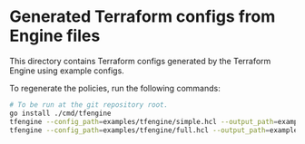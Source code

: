 # Generated Terraform configs from Engine files

This directory contains Terraform configs generated by the Terraform Engine
using example configs.

To regenerate the policies, run the following commands:

```bash
# To be run at the git repository root.
go install ./cmd/tfengine
tfengine --config_path=examples/tfengine/simple.hcl --output_path=examples/tfengine/generated/simple
tfengine --config_path=examples/tfengine/full.hcl --output_path=examples/tfengine/generated/full
```
